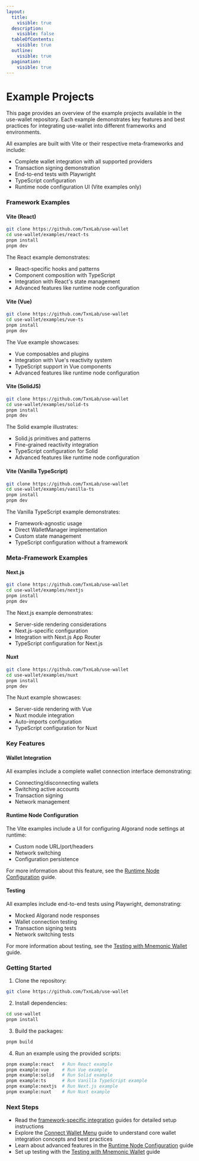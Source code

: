 ```yaml
---
layout:
  title:
    visible: true
  description:
    visible: false
  tableOfContents:
    visible: true
  outline:
    visible: true
  pagination:
    visible: true
---
```


# Example Projects

This page provides an overview of the example projects available in the use-wallet repository. Each example demonstrates key features and best practices for integrating use-wallet into different frameworks and environments.

All examples are built with Vite or their respective meta-frameworks and include:

* Complete wallet integration with all supported providers
* Transaction signing demonstration
* End-to-end tests with Playwright
* TypeScript configuration
* Runtime node configuration UI (Vite examples only)

### Framework Examples

#### **Vite (React)**

```bash
git clone https://github.com/TxnLab/use-wallet
cd use-wallet/examples/react-ts
pnpm install
pnpm dev
```

The React example demonstrates:

* React-specific hooks and patterns
* Component composition with TypeScript
* Integration with React's state management
* Advanced features like runtime node configuration

#### **Vite (Vue)**

```bash
git clone https://github.com/TxnLab/use-wallet
cd use-wallet/examples/vue-ts
pnpm install
pnpm dev
```

The Vue example showcases:

* Vue composables and plugins
* Integration with Vue's reactivity system
* TypeScript support in Vue components
* Advanced features like runtime node configuration

#### **Vite (SolidJS)**

```bash
git clone https://github.com/TxnLab/use-wallet
cd use-wallet/examples/solid-ts
pnpm install
pnpm dev
```

The Solid example illustrates:

* Solid.js primitives and patterns
* Fine-grained reactivity integration
* TypeScript configuration for Solid
* Advanced features like runtime node configuration

#### **Vite (Vanilla TypeScript)**

```bash
git clone https://github.com/TxnLab/use-wallet
cd use-wallet/examples/vanilla-ts
pnpm install
pnpm dev
```

The Vanilla TypeScript example demonstrates:

* Framework-agnostic usage
* Direct WalletManager implementation
* Custom state management
* TypeScript configuration without a framework

### Meta-Framework Examples

#### **Next.js**

```bash
git clone https://github.com/TxnLab/use-wallet
cd use-wallet/examples/nextjs
pnpm install
pnpm dev
```

The Next.js example demonstrates:

* Server-side rendering considerations
* Next.js-specific configuration
* Integration with Next.js App Router
* TypeScript configuration for Next.js

#### **Nuxt**

```bash
git clone https://github.com/TxnLab/use-wallet
cd use-wallet/examples/nuxt
pnpm install
pnpm dev
```

The Nuxt example showcases:

* Server-side rendering with Vue
* Nuxt module integration
* Auto-imports configuration
* TypeScript configuration for Nuxt

### Key Features

#### Wallet Integration

All examples include a complete wallet connection interface demonstrating:

* Connecting/disconnecting wallets
* Switching active accounts
* Transaction signing
* Network management

#### Runtime Node Configuration

The Vite examples include a UI for configuring Algorand node settings at runtime:

* Custom node URL/port/headers
* Network switching
* Configuration persistence

For more information about this feature, see the [Runtime Node Configuration](../guides/runtime-node-configuration.md) guide.

#### Testing

All examples include end-to-end tests using Playwright, demonstrating:

* Mocked Algorand node responses
* Wallet connection testing
* Transaction signing tests
* Network switching tests

For more information about testing, see the [Testing with Mnemonic Wallet](../guides/testing-with-mnemonic-wallet.md) guide.

### Getting Started

1. Clone the repository:

```bash
git clone https://github.com/TxnLab/use-wallet
```

2. Install dependencies:

```bash
cd use-wallet
pnpm install
```

3. Build the packages:

```bash
pnpm build
```

4. Run an example using the provided scripts:

```bash
pnpm example:react   # Run React example
pnpm example:vue     # Run Vue example
pnpm example:solid   # Run Solid example
pnpm example:ts      # Run Vanilla TypeScript example
pnpm example:nextjs  # Run Next.js example
pnpm example:nuxt    # Run Nuxt example
```

### Next Steps

* Read the [framework-specific integration](broken-reference) guides for detailed setup instructions
* Explore the [Connect Wallet Menu](../guides/connect-wallet-menu.md) guide to understand core wallet integration concepts and best practices
* Learn about advanced features in the [Runtime Node Configuration](../guides/runtime-node-configuration.md) guide
* Set up testing with the [Testing with Mnemonic Wallet](../guides/testing-with-mnemonic-wallet.md) guide
